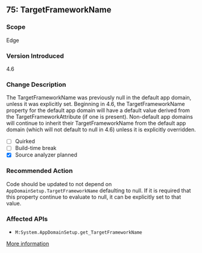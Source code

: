 ## 75: TargetFrameworkName

### Scope
Edge

### Version Introduced
4.6

### Change Description
The TargetFrameworkName was previously null in the default app domain, unless it was explicitly set. Beginning in 4.6, the TargetFrameworkName property for the default app domain will have a default value derived from the TargetFrameworkAttribute (if one is present). Non-default app domains will continue to inherit their TargetFrameworkName from the default app domain (which will not default to null in 4.6) unless it is explicitly overridden.

- [ ] Quirked
- [ ] Build-time break
- [x] Source analyzer planned

### Recommended Action
Code should be updated to not depend on `AppDomainSetup.TargetFrameworkName` defaulting to null. If it is required that this property continue to evaluate to null, it can be explicitly set to that value.

### Affected APIs
* `M:System.AppDomainSetup.get_TargetFrameworkName`

[More information](https://msdn.microsoft.com/en-us/library/dn833125(v=vs.110).aspx#Core)
